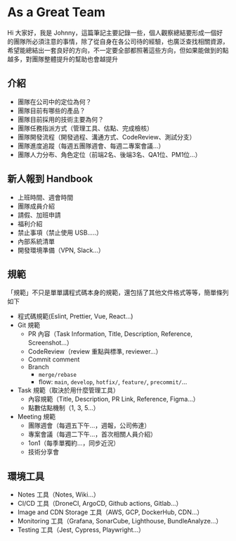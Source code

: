 # As a Great Team

Hi 大家好，我是 Johnny，這篇筆記主要記錄一些，個人觀察總結要形成一個好的團隊所必須注意的事情，除了從自身在各公司待的經驗，也廣泛查找相關資源，希望能總結出一套良好的方向，不一定要全部都照著這些方向，但如果能做到的點越多，對團隊整體提升的幫助也會越提升


## 介紹
- 團隊在公司中的定位為何？
- 團隊目前有哪些的產品？
- 團隊目前採用的技術主要為何？
- 團隊任務指派方式（管理工具、估點、完成檢核）
- 團隊開發流程（開發過程、溝通方式、CodeReview、測試分支）
- 團隊進度追蹤（每週五團隊週會、每週二專案會議...）
- 團隊人力分布、角色定位（前端2名、後端3名、QA1位、PM1位...）


## 新人報到 Handbook
- 上班時間、週會時間
- 團隊成員介紹
- 請假、加班申請
- 福利介紹
- 禁止事項（禁止使用 USB.....）
- 內部系統清單
- 開發環境準備（VPN, Slack...）



## 規範
「規範」不只是單單講程式碼本身的規範，還包括了其他文件格式等等，簡單條列如下
- 程式碼規範(Eslint, Prettier, Vue, React...)
- Git 規範
  - PR 內容（Task Information, Title, Description, Reference, Screenshot...）
  - CodeReview（review 重點與標準, reviewer...）
  - Commit comment
  - Branch
    - `merge/rebase`
    - flow: `main`, `develop`, `hotfix/`, `feature/`, `precommit/`...
- Task 規範（取決於用什麼管理工具）
  - 內容規範（Title, Description, PR Link, Reference, Figma...）
  - 點數估點機制（1, 3, 5...）
- Meeting 規範
  - 團隊週會（每週五下午...，週報，公司佈達）
  - 專案會議（每週二下午...，首次相關人員介紹）
  - 1on1（每季單獨約...，同步近況）
  - 技術分享會

## 環境工具
- Notes 工具（Notes, Wiki...）
- CI/CD 工具（DroneCI, ArgoCD, Github actions, Gitlab...）
- Image and CDN Storage 工具（AWS, GCP, DockerHub, CDN...）
- Monitoring 工具（Grafana, SonarCube, Lighthouse, BundleAnalyze...）
- Testing 工具（Jest, Cypress, Playwright...）
